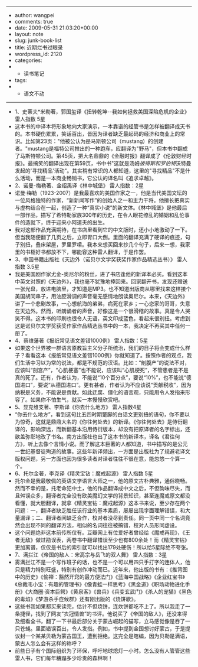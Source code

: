 - ---
- author: wangpei
- comments: true
- date: 2009-05-31 21:03:20+00:00
- layout: note
- slug: junk-book-list
- title: 近期烂书过眼录
- wordpress_id: 2120
- categories:
- - 读书笔记
- tags:
- - 语文不动
- ---
- 1、史蒂夫*米勒著，郭国玺译《扭转乾坤--我如何拯救美国深陷危机的企业》雷人指数 5星
- 这本书的中译本将形象地向大家演示，一本靠谱的经管书是怎样被翻译成天书的。本书硬伤累累，笑话百出，皆因为译者缺乏最起码的经济和商业上的常识。比如第23页："他被公认为是马斯顿公司（mustang）的创建者。"mustang是福特公司推出的一种跑车，应翻译为"野马"，但本书中翻成了马斯特顿公司。第45页，把大名鼎鼎的《金融时报》翻译成了《伦敦财经时报》。最搞笑的翻译出现在第59页，书中书"这就是汤姆*彼得斯和罗伯特*沃特曼发起的'寻找精品'活动"。其实稍有常识的人都知道，这里的"寻找精品"不是什么活动，而是一本商业畅销书，它公认的译名叫《追求卓越》。
- 2、诺曼-梅勒著、金绍禹译《林中城堡》 雷人指数：2星
- 诺曼·梅勒（1923-2007）是我最喜欢的美国作家之一，他是当代美国文坛的一位风格独特的作家，“新新闻写作”的创始人之一和主力干将。他擅长把真实与虚构结合在一起，创造了一种“真实小说”的新文体。《林中城堡》是他最后一部作品，描写了希特勒家族300年的历史，在令人眼花缭乱的婚姻和乱伦事件的造就下，终于迎来小阿道夫的出生。
- 我对这部作品充满期待，在书店里看到它的中文版时，还小小地激动了一下。但当我随便翻了几页之后，立即胃口大倒。里面的翻译充满了硬译的痕迹，句子别扭，叠床架屋，罗里罗嗦。我本来想买回来抄几个句子，后来一想，我家里的书柜好书都放不下，哪能容这种雷人翻译，于是作罢。
- 3、中国书籍出版社《天边外（诺贝尔文学奖获奖作家作品精选丛书）》 雷人指数 3.5星
- 我是美国剧作家尤金-奥尼尔的粉丝，进了书店逢他的新译本必买。看到这本中英文对照的《天边外》，我也毫不犹豫地捧回来。回家翻开书，发现还赠送一张光盘，放进电脑里，才知道是MP3。也不知道出版商从哪里找来这样接个美国胡同串子，用油腔滑调的声音毫无感情地朗读奥尼尔。本来，《天边外》讲了一个悲剧故事，一心想航海的弟弟，病死在家乡；一心恋家的哥哥，失意在天边外。然而，听朗诵者的声音，好像这是一个很滑稽的故事。真是令人哭笑不得。这本书的印刷也很令人无语，英文印成蓝色，看起来很别扭。考虑到这是诺贝尔文学奖获奖作家作品精选丛书中的一本，我决定不再买其中任何一册了。
- 4、蔡维藩著《报纸常见语文差错1000例》 雷人指数：5星
- 如果这个世界被一群语言原教旨主义分子所统治，我们的日子将会变成什么样子？看看这本《报纸常见语文差错1000例》你就知道了。按照作者的观点，我们生活中习以为常的说法，都是不规范的汉语。比如：“剖腹产”的说法不对，应该叫“剖宫产”，“心肌梗塞”也不能说，应该叫“心肌梗死”，不管患者是不是真的死了。还有，作者认为，不能说“10个百分点”，要说“10%”，也不能说“德国进口”，要说“从德国进口”。更有甚者，作者认为不应该说“贡献税收”，因为纳税是义务，不能说是贡献。如此迂腐、僵化的语言观，只能用令人发指来形容了。如果你不怕生气，就买一本慢慢欣赏吧。
- 5、显克维支著、李斯译《你去什么地方》 雷人指数4星
- “你去什么地方”，看到这句比五四时期蹩脚的白话文更别扭的语句，你不要以为惊奇，这就是鼎鼎大名的《你往何处去》的新译。《你往何处去》是侍衍翻译的，影响深远，而新翻基本沿用侍衍版本，却没有把原译者的名字标出，还欲盖弥彰地改了书名。南方出版社也出了这本书的新译本，译名《君往何方》，听上去像个言情小说。而了解这本巨著的人都知道，书中描写的是公元一世纪基督徒殉道的故事。这些年新译频出，一方面是出版社为了规避老译文版权问题，另一方面也因为很多读者对译者往往不很在意，能忽悠一个算一个。
- 6、托尔金著，李尧译《精灵宝钻：魔戒起源》 雷人指数 5星
- 托尔金是我最敬佩的英语文学语言大师之一，他的原文古朴典雅，通俗晓畅。然而不幸的是，托老命犯中土，他的作品翻译成中文之后，不但韵味尽失，而且舛误众多，翻译者完全没有欧美魔幻文学的背景知识，甚至连魔戒原文都没看懂，就大胆翻译，就拿《精灵宝钻：魔戒起源》这本书来说，至少存在两个问题：一，翻译者缺乏胜任该行业的基本素质，屡屡出现字面理解错误，和大量漏译；二、翻译者间缺乏合作，校对者没尽到责任。同一页中同一个名词竟然会出现不同的翻译方法，相似的名词往往被搞错，校对人员形同虚设。
- 这个问题绝非这本前传所仅有。豆瓣网上有位爱好者曾经给《魔戒再现》，《王者无敌》做过勘误表，两卷书中翻译错误至少也有800余处！而《精灵宝钻》更加离谱，仅仅是书后的索引就可以找出179处硬伤！所以给5星际绝不夸张。
- 7、满拦江《帝国的敌人：宋高宗与岳飞的双人舞》 雷人指数：3星
- 雾满拦江不是一个写作班子的话，也不是一个可以用四只手打字的连体人，他只是精力特别旺盛，特别有创作冲动而已。近年来，他出版的书有：《推背图中的历史》《偷禅：豁然开窍的最方便法门》《蓝海中国战略》《企业红宝书》《总裁韦小宝：有趣的管理书》《像青蛙一样思考》《黑金道》《职场动物进化手册》《大商圈·资本巨鳄》《黄泉客》《兽兵》《兵变玄武门》《杀人的宠猫》《黑色的毒焰》《梦游杀手症候群》还有刚出版的《烧饼歌》。
- 这些书我如果都买来读完，估计不但烧饼，连炊饼都吃不上了。所以我走了一条捷径，找到了网友“衣冠情兽”的书评。他说买了《帝国的敌人》，还没来得及细看全书，翻了一下书最后部分关于蒙古崛起的描写，立马感觉像是吞了一只苍蝇。里面错误百出，令人发指。例如，书中提到金国想讨好蒙古，于是提议封一个某某贝勒为蒙古国王，遭到拒绝。这完全是瞎编，因为贝勒是满语，蒙古人怎么会有这样的称呼？
- 前些日子有个国际组织为了环保，呼吁地球熄灯一小时。怎么没有人管管这些雷人书，它们每年糟蹋多少珍贵的森林啊！
